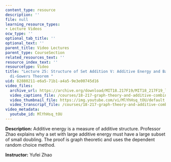 ```yaml
---
content_type: resource
description: ''
file: null
learning_resource_types:
- Lecture Videos
ocw_type: ''
optional_tab_title: ''
optional_text: ''
parent_title: Video Lectures
parent_type: CourseSection
related_resources_text: ''
resource_index_text: ''
resourcetype: Video
title: "Lecture 25: Structure of Set Addition V: Additive Energy and Balog-Szemer\xE9\
  di-Gowers Theorem "
uid: 82880211-e6a5-71b1-a4a5-9e3e00745d16
video_files:
  archive_url: https://archive.org/download/MIT18.217F19/MIT18_217F19_lec25_300k.mp4
  video_captions_file: /courses/18-217-graph-theory-and-additive-combinatorics-fall-2019/baa7999826f5536daaff34b9c99ebc05_MlYhHsq_tOU.vtt
  video_thumbnail_file: https://img.youtube.com/vi/MlYhHsq_tOU/default.jpg
  video_transcript_file: /courses/18-217-graph-theory-and-additive-combinatorics-fall-2019/e09a37cb5612c2097245156493d8105c_MlYhHsq_tOU.pdf
video_metadata:
  youtube_id: MlYhHsq_tOU
---
```


**Description:** Additive energy is a measure of additive structure. Professor Zhao explains why a set with large additive energy must have a large subset of small doubling. The proof is graph theoretic and uses the dependent random choice method.

**Instructor:** Yufei Zhao